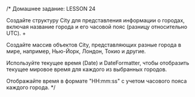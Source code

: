 /* Домашнее задание: LESSON 24

Создайте структуру City для представления информации о городах, включая название города и его часовой пояс (разницу относительно UTC). +

Создайте массив объектов City, представляющих разные города в мире, например, Нью-Йорк, Лондон, Токио и другие.

Используйте текущее время (Date) и DateFormatter, чтобы отобразить текущее мировое время для каждого из выбранных городов.

Отображайте время в формате "HH:mm:ss" с учетом часового пояса каждого города. */
